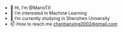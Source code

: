 - 👋 Hi, I’m @MarioTX
- 👀 I’m interested in Machine Learning
- 🌱 I’m currently studying in Shenzhen University
- 📫 How to reach me chentianxing2002@gmail.com
<!-- - 💞️ I’m looking to collaborate on  -->

<!---
MarioTX/MarioTX is a ✨ special ✨ repository because its `README.md` (this file) appears on your GitHub profile.
You can click the Preview link to take a look at your changes.
--->

